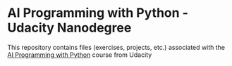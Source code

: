 # AI Programming with Python - Udacity Nanodegree

This repository contains files (exercises, projects, etc.) associated with the [AI Programming with Python](https://www.udacity.com/course/ai-programming-python-nanodegree--nd089) course from Udacity